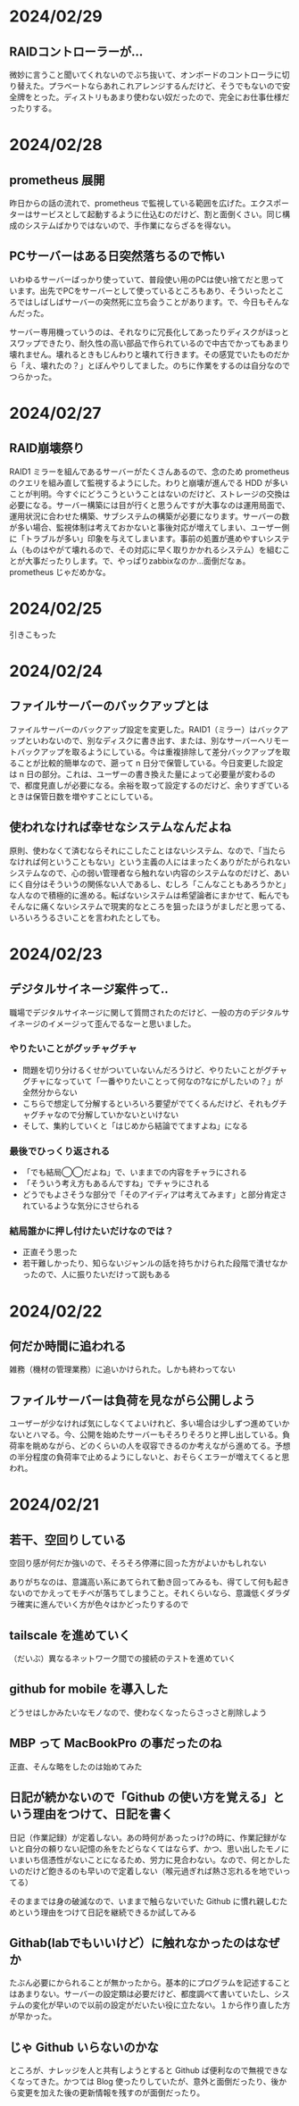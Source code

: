 # 2024/02/29
## RAIDコントローラーが...
微妙に言うこと聞いてくれないのでぶち抜いて、オンボードのコントローラに切り替えた。プラベートならあれこれアレンジするんだけど、そうでもないので安全牌をとった。ディストリもあまり使わない奴だったので、完全にお仕事仕様だったりする。
# 2024/02/28
## prometheus 展開
昨日からの話の流れで、prometheus で監視している範囲を広げた。エクスポーターはサービスとして起動するように仕込むのだけど、割と面倒くさい。同じ構成のシステムばかりではないので、手作業にならざるを得ない。
## PCサーバーはある日突然落ちるので怖い
いわゆるサーバーばっかり使っていて、普段使い用のPCは使い捨てだと思っています。出先でPCをサーバーとして使っているところもあり、そういったところではしばしばサーバーの突然死に立ち会うことがあります。で、今日もそんなんだった。

サーバー専用機っていうのは、それなりに冗長化してあったりディスクがほっとスワップできたり、耐久性の高い部品で作られているので中古でかってもあまり壊れません。壊れるときもじんわりと壊れて行きます。その感覚でいたものだから「え、壊れたの？」とぼんやりしてました。のちに作業をするのは自分なのでつらかった。
# 2024/02/27
## RAID崩壊祭り
RAID1 ミラーを組んであるサーバーがたくさんあるので、念のため prometheus のクエリを組み直して監視するようにした。わりと崩壊が進んでる HDD が多いことが判明。今すぐにどうこうということはないのだけど、ストレージの交換は必要になる。サーバー構築には目が行くと思うんですが大事なのは運用局面で、運用状況に合わせた構築、サブシステムの構築が必要になります。サーバーの数が多い場合、監視体制は考えておかないと事後対応が増えてしまい、ユーザー側に「トラブルが多い」印象を与えてしまいます。事前の処置が進めやすいシステム（ものはやがて壊れるので、その対応に早く取りかかれるシステム）を組むことが大事だったりします。で、やっぱりzabbixなのか...面倒だなぁ。prometheus じゃだめかな。
# 2024/02/25
引きこもった
# 2024/02/24
## ファイルサーバーのバックアップとは
ファイルサーバーのバックアップ設定を変更した。RAID1（ミラー）はバックアップといわないので、別なディスクに書き出す、または、別なサーバーへリモートバックアップを取るようにしている。今は重複排除して差分バックアップを取ることが比較的簡単なので、遡って n 日分で保管している。今日変更した設定は n 日の部分。これは、ユーザーの書き換えた量によって必要量が変わるので、都度見直しが必要になる。余裕を取って設定するのだけど、余りすぎているときは保管日数を増やすことにしている。

## 使われなければ幸せなシステムなんだよね
原則、使わなくて済むならそれにこしたことはないシステム、なので、「当たらなければ何ということもない」という主義の人にはまったくありがたがられないシステムなので、心の弱い管理者なら触れない内容のシステムなのだけど、あいにく自分はそういうの関係ない人であるし、むしろ「こんなこともあろうかと」な人なので積極的に進める。転ばないシステムは希望論者にまかせて、転んでもそんなに痛くないシステムで現実的なところを狙ったほうがましだと思ってる、いろいろうるさいことを言われたとしても。
# 2024/02/23
## デジタルサイネージ案件って..
職場でデジタルサイネージに関して質問されたのだけど、一般の方のデジタルサイネージのイメージって歪んでるなーと思いました。
### やりたいことがグッチャグチャ
- 問題を切り分けるくせがついていないんだろうけど、やりたいことがグチャグチャになっていて「一番やりたいことって何なの?なにがしたいの？」が全然分からない
- こちらで想定して分解するといろいろ要望がでてくるんだけど、それもグチャグチャなので分解していかないといけない
- そして、集約していくと「はじめから結論でてますよね」になる
### 最後でひっくり返される
- 「でも結局◯◯だよね」で、いままでの内容をチャラにされる
- 「そういう考え方もあるんですね」でチャラにされる
- どうでもよさそうな部分で「そのアイディアは考えてみます」と部分肯定されているような気分にさせられる
### 結局誰かに押し付けたいだけなのでは？
- 正直そう思った
- 若干難しかったり、知らないジャンルの話を持ちかけられた段階で潰せなかったので、人に振りたいだけって説もある

# 2024/02/22
## 何だか時間に追われる
雑務（機材の管理業務）に追いかけられた。しかも終わってない

## ファイルサーバーは負荷を見ながら公開しよう
ユーザーが少なければ気にしなくてよいけれど、多い場合は少しずつ進めていかないとハマる。今、公開を始めたサーバーもそろりそろりと押し出している。負荷率を眺めながら、どのくらいの人を収容できるのか考えながら進めてる。予想の半分程度の負荷率で止めるようにしないと、おそらくエラーが増えてくると思われ。

# 2024/02/21
## 若干、空回りしている
空回り感が何だか強いので、そろそろ停滞に回った方がよいかもしれない

ありがちなのは、意識高い系にあてられて動き回ってみるも、得てして何も起きないのでかえってモチベが落ちてしまうこと。それくらいなら、意識低くダラダラ確実に進んでいく方が色々はかどったりするので
## tailscale を進めていく
（だいぶ）異なるネットワーク間での接続のテストを進めていく

## github for mobile を導入した
どうせはしかみたいなモノなので、使わなくなったらさっさと削除しよう

## MBP って MacBookPro の事だったのね
正直、そんな略をしたのは始めてみた

## 日記が続かないので「Github の使い方を覚える」という理由をつけて、日記を書く

日記（作業記録）が定着しない。あの時何があったっけ?の時に、作業記録がないと自分の頼りない記憶の糸をたどらなくてはならず、かつ、思い出したモノにいまいち信憑性がないことになるため、労力に見合わない。なので、何とかしたいのだけど飽きるのも早いので定着しない（喉元過ぎれば熱さ忘れるを地でいってる）

そのままでは身の破滅なので、いままで触らないでいた Github に慣れ親しむためという理由をつけて日記を継続できるか試してみる

## Githab(labでもいいけど）に触れなかったのはなぜか

たぶん必要にかられることが無かったから。基本的にプログラムを記述することはあまりない。サーバーの設定類は必要だけど、都度調べて書いていたし、システムの変化が早いので以前の設定がだいたい役に立たない。１から作り直した方が早かった。

## じゃ Github いらないのかな

ところが、ナレッジを人と共有しようとすると Github ば便利なので無視できなくなってきた。かつては Blog 使ったりしていたが、意外と面倒だったり、後から変更を加えた後の更新情報を残すのが面倒だったり。
